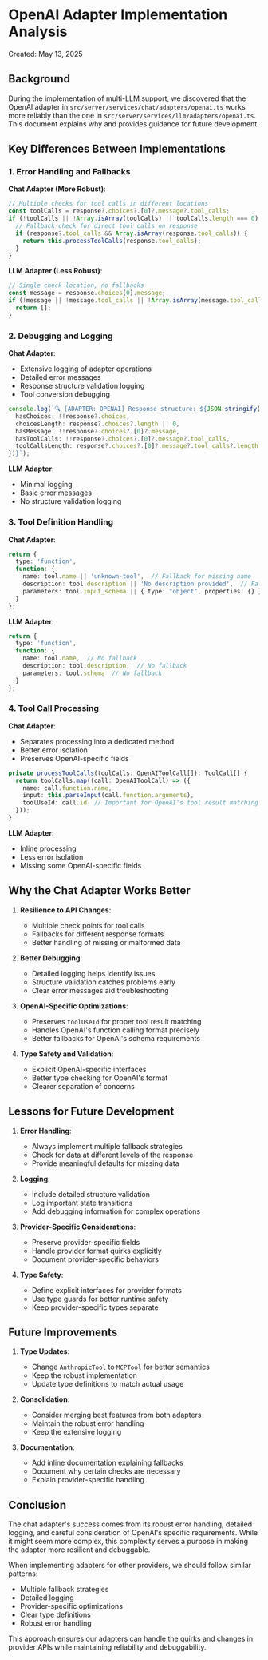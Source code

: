 # OpenAI Adapter Implementation Analysis
Created: May 13, 2025

## Background

During the implementation of multi-LLM support, we discovered that the OpenAI adapter in `src/server/services/chat/adapters/openai.ts` works more reliably than the one in `src/server/services/llm/adapters/openai.ts`. This document explains why and provides guidance for future development.

## Key Differences Between Implementations

### 1. Error Handling and Fallbacks

**Chat Adapter (More Robust)**:
```typescript
// Multiple checks for tool calls in different locations
const toolCalls = response?.choices?.[0]?.message?.tool_calls;
if (!toolCalls || !Array.isArray(toolCalls) || toolCalls.length === 0) {
  // Fallback check for direct tool_calls on response
  if (response?.tool_calls && Array.isArray(response.tool_calls)) {
    return this.processToolCalls(response.tool_calls);
  }
}
```

**LLM Adapter (Less Robust)**:
```typescript
// Single check location, no fallbacks
const message = response.choices[0].message;
if (!message || !message.tool_calls || !Array.isArray(message.tool_calls)) {
  return [];
}
```

### 2. Debugging and Logging

**Chat Adapter**:
- Extensive logging of adapter operations
- Detailed error messages
- Response structure validation logging
- Tool conversion debugging
```typescript
console.log(`🔍 [ADAPTER: OPENAI] Response structure: ${JSON.stringify({
  hasChoices: !!response?.choices,
  choicesLength: response?.choices?.length || 0,
  hasMessage: !!response?.choices?.[0]?.message,
  hasToolCalls: !!response?.choices?.[0]?.message?.tool_calls,
  toolCallsLength: response?.choices?.[0]?.message?.tool_calls?.length || 0
})}`);
```

**LLM Adapter**:
- Minimal logging
- Basic error messages
- No structure validation logging

### 3. Tool Definition Handling

**Chat Adapter**:
```typescript
return {
  type: 'function',
  function: {
    name: tool.name || 'unknown-tool',  // Fallback for missing name
    description: tool.description || 'No description provided',  // Fallback for missing description
    parameters: tool.input_schema || { type: "object", properties: {} }  // Fallback schema
  }
};
```

**LLM Adapter**:
```typescript
return {
  type: 'function',
  function: {
    name: tool.name,  // No fallback
    description: tool.description,  // No fallback
    parameters: tool.schema  // No fallback
  }
};
```

### 4. Tool Call Processing

**Chat Adapter**:
- Separates processing into a dedicated method
- Better error isolation
- Preserves OpenAI-specific fields
```typescript
private processToolCalls(toolCalls: OpenAIToolCall[]): ToolCall[] {
  return toolCalls.map((call: OpenAIToolCall) => ({
    name: call.function.name,
    input: this.parseInput(call.function.arguments),
    toolUseId: call.id  // Important for OpenAI's tool result matching
  }));
}
```

**LLM Adapter**:
- Inline processing
- Less error isolation
- Missing some OpenAI-specific fields

## Why the Chat Adapter Works Better

1. **Resilience to API Changes**:
   - Multiple check points for tool calls
   - Fallbacks for different response formats
   - Better handling of missing or malformed data

2. **Better Debugging**:
   - Detailed logging helps identify issues
   - Structure validation catches problems early
   - Clear error messages aid troubleshooting

3. **OpenAI-Specific Optimizations**:
   - Preserves `toolUseId` for proper tool result matching
   - Handles OpenAI's function calling format precisely
   - Better fallbacks for OpenAI's schema requirements

4. **Type Safety and Validation**:
   - Explicit OpenAI-specific interfaces
   - Better type checking for OpenAI's format
   - Clearer separation of concerns

## Lessons for Future Development

1. **Error Handling**:
   - Always implement multiple fallback strategies
   - Check for data at different levels of the response
   - Provide meaningful defaults for missing data

2. **Logging**:
   - Include detailed structure validation
   - Log important state transitions
   - Add debugging information for complex operations

3. **Provider-Specific Considerations**:
   - Preserve provider-specific fields
   - Handle provider format quirks explicitly
   - Document provider-specific behaviors

4. **Type Safety**:
   - Define explicit interfaces for provider formats
   - Use type guards for better runtime safety
   - Keep provider-specific types separate

## Future Improvements

1. **Type Updates**:
   - Change `AnthropicTool` to `MCPTool` for better semantics
   - Keep the robust implementation
   - Update type definitions to match actual usage

2. **Consolidation**:
   - Consider merging best features from both adapters
   - Maintain the robust error handling
   - Keep the extensive logging

3. **Documentation**:
   - Add inline documentation explaining fallbacks
   - Document why certain checks are necessary
   - Explain provider-specific handling

## Conclusion

The chat adapter's success comes from its robust error handling, detailed logging, and careful consideration of OpenAI's specific requirements. While it might seem more complex, this complexity serves a purpose in making the adapter more resilient and debuggable.

When implementing adapters for other providers, we should follow similar patterns:
- Multiple fallback strategies
- Detailed logging
- Provider-specific optimizations
- Clear type definitions
- Robust error handling

This approach ensures our adapters can handle the quirks and changes in provider APIs while maintaining reliability and debuggability. 